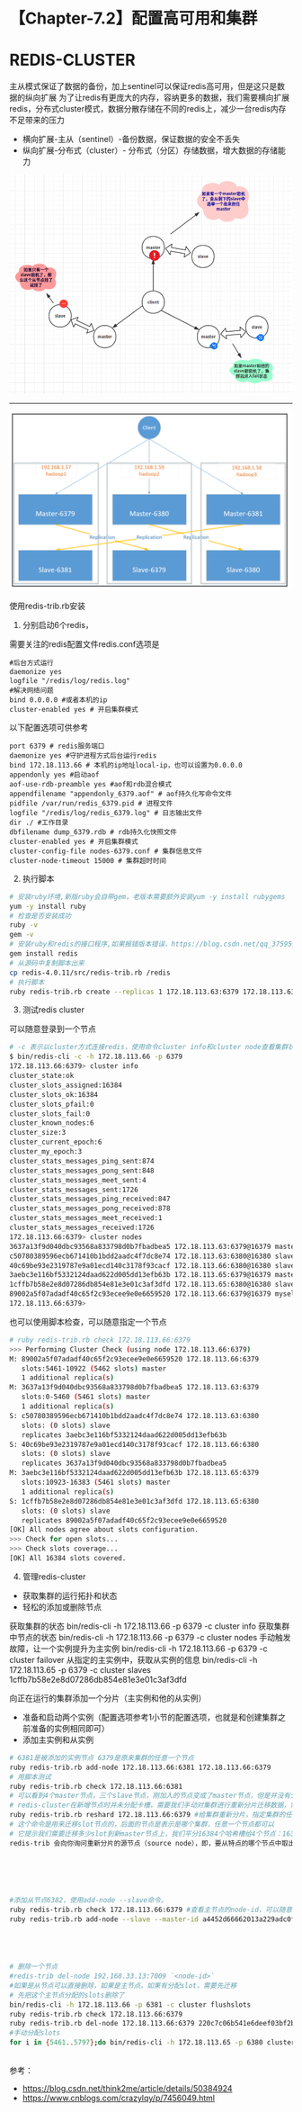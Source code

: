 # 【Chapter-7.2】配置高可用和集群

# REDIS-CLUSTER


主从模式保证了数据的备份，加上sentinel可以保证redis高可用，但是这只是数据的纵向扩展
为了让redis有更庞大的内存，容纳更多的数据，我们需要横向扩展redis，分布式cluster模式，数据分散存储在不同的redis上，减少一台redis内存不足带来的压力

- 横向扩展-主从（sentinel）-备份数据，保证数据的安全不丢失
- 纵向扩展-分布式（cluster）- 分布式（分区）存储数据，增大数据的存储能力

![](/redis/cookbook/img/5589.png)

---

![](/redis/cookbook/img/5588.png)




使用redis-trib.rb安装

1. 分别启动6个redis，

需要关注的redis配置文件redis.conf选项是
```
#后台方式运行
daemonize yes
logfile "/redis/log/redis.log"
#解决网络问题
bind 0.0.0.0 #或者本机的ip
cluster-enabled yes # 开启集群模式
```

以下配置选项可供参考

```
port 6379 # redis服务端口
daemonize yes #守护进程方式后台运行redis
bind 172.18.113.66 # 本机的ip地址local-ip，也可以设置为0.0.0.0
appendonly yes #启动aof
aof-use-rdb-preamble yes #aof和rdb混合模式
appendfilename "appendonly_6379.aof" # aof持久化写命令文件
pidfile /var/run/redis_6379.pid # 进程文件 
logfile "/redis/log/redis_6379.log" # 日志输出文件
dir ./ #工作目录
dbfilename dump_6379.rdb # rdb持久化快照文件
cluster-enabled yes # 开启集群模式
cluster-config-file nodes-6379.conf # 集群信息文件
cluster-node-timeout 15000 # 集群超时时间
```

2. 执行脚本


```bash
# 安装ruby环境,新版ruby会自带gem，老版本需要额外安装yum -y install rubygems
yum -y install ruby
# 检查是否安装成功
ruby -v
gem -v
# 安装ruby和redis的接口程序,如果报错版本错误，https://blog.csdn.net/qq_37595946/article/details/77800147
gem install redis 
# 从源码中复制脚本出来
cp redis-4.0.11/src/redis-trib.rb /redis
# 执行脚本
ruby redis-trib.rb create --replicas 1 172.18.113.63:6379 172.18.113.63:6380 172.18.113.66:6379 172.18.113.66:6380 172.18.113.65:6379 172.18.113.65:6380   

```


3. 测试redis cluster

可以随意登录到一个节点

```bash
# -c 表示以cluster方式连接redis，使用命令cluster info和cluster node查看集群状态
$ bin/redis-cli -c -h 172.18.113.66 -p 6379 
172.18.113.66:6379> cluster info
cluster_state:ok
cluster_slots_assigned:16384
cluster_slots_ok:16384
cluster_slots_pfail:0
cluster_slots_fail:0
cluster_known_nodes:6
cluster_size:3
cluster_current_epoch:6
cluster_my_epoch:3
cluster_stats_messages_ping_sent:874
cluster_stats_messages_pong_sent:848
cluster_stats_messages_meet_sent:4
cluster_stats_messages_sent:1726
cluster_stats_messages_ping_received:847
cluster_stats_messages_pong_received:878
cluster_stats_messages_meet_received:1
cluster_stats_messages_received:1726
172.18.113.66:6379> cluster nodes
3637a13f9d040dbc93568a833798d0b7fbadbea5 172.18.113.63:6379@16379 master - 0 1539239832353 1 connected 0-5460
c50780389596ecb671410b1bdd2aadc4f7dc8e74 172.18.113.63:6380@16380 slave 3aebc3e116bf5332124daad622d005dd13efb63b 0 1539239830351 5 connected
40c69be93e2319787e9a01ecd140c3178f93cacf 172.18.113.66:6380@16380 slave 3637a13f9d040dbc93568a833798d0b7fbadbea5 0 1539239829349 4 connected
3aebc3e116bf5332124daad622d005dd13efb63b 172.18.113.65:6379@16379 master - 0 1539239831352 5 connected 10923-16383
1cffb7b58e2e8d07286db854e81e3e01c3af3dfd 172.18.113.65:6380@16380 slave 89002a5f07adadf40c65f2c93ecee9e0e6659520 0 1539239830000 6 connected
89002a5f07adadf40c65f2c93ecee9e0e6659520 172.18.113.66:6379@16379 myself,master - 0 1539239829000 3 connected 5461-10922
172.18.113.66:6379> 
```



也可以使用脚本检查，可以随意指定一个节点
```bash
# ruby redis-trib.rb check 172.18.113.66:6379
>>> Performing Cluster Check (using node 172.18.113.66:6379)
M: 89002a5f07adadf40c65f2c93ecee9e0e6659520 172.18.113.66:6379
   slots:5461-10922 (5462 slots) master
   1 additional replica(s)
M: 3637a13f9d040dbc93568a833798d0b7fbadbea5 172.18.113.63:6379
   slots:0-5460 (5461 slots) master
   1 additional replica(s)
S: c50780389596ecb671410b1bdd2aadc4f7dc8e74 172.18.113.63:6380
   slots: (0 slots) slave
   replicates 3aebc3e116bf5332124daad622d005dd13efb63b
S: 40c69be93e2319787e9a01ecd140c3178f93cacf 172.18.113.66:6380
   slots: (0 slots) slave
   replicates 3637a13f9d040dbc93568a833798d0b7fbadbea5
M: 3aebc3e116bf5332124daad622d005dd13efb63b 172.18.113.65:6379
   slots:10923-16383 (5461 slots) master
   1 additional replica(s)
S: 1cffb7b58e2e8d07286db854e81e3e01c3af3dfd 172.18.113.65:6380
   slots: (0 slots) slave
   replicates 89002a5f07adadf40c65f2c93ecee9e0e6659520
[OK] All nodes agree about slots configuration.
>>> Check for open slots...
>>> Check slots coverage...
[OK] All 16384 slots covered.
```



4. 管理redis-cluster

 - 获取集群的运行拓扑和状态
 - 轻松的添加或删除节点



获取集群的状态
bin/redis-cli -h 172.18.113.66 -p 6379 -c cluster info
获取集群中节点的状态
bin/redis-cli -h 172.18.113.66 -p 6379 -c cluster nodes
手动触发故障，让一个实例提升为主实例
bin/redis-cli -h 172.18.113.66 -p 6379 -c cluster failover
从指定的主实例中，获取从实例的信息
bin/redis-cli -h 172.18.113.65 -p 6379 -c cluster slaves 1cffb7b58e2e8d07286db854e81e3e01c3af3dfd



向正在运行的集群添加一个分片（主实例和他的从实例）
  - 准备和启动两个实例（配置选项参考1小节的配置选项，也就是和创建集群之前准备的实例相同即可）
  - 添加主实例和从实例








  ```bash
  # 6381是被添加的实例节点 6379是原来集群的任意一个节点
  ruby redis-trib.rb add-node 172.18.113.66:6381 172.18.113.66:6379
  # 用脚本测试
  ruby redis-trib.rb check 172.18.113.66:6381
  # 可以看到4个master节点，三个slave节点，刚加入的节点变成了master节点，但是并没有分配哈希卡槽（0 slots）
  # redis-cluster在新增节点时并未分配卡槽，需要我们手动对集群进行重新分片迁移数据，需要重新分片命令 reshard
  ruby redis-trib.rb reshard 172.18.113.66:6379 #给集群重新分片，指定集群的任意一个节点都可以
  # 这个命令是用来迁移slot节点的，后面的节点是表示是哪个集群，任意一个节点都可以
  # 它提示我们需要迁移多少slot到新master节点上，我们平分16384个哈希槽给4个节点：16384/4 = 4096，我们需要移动4096个槽点到新master上
  redis-trib 会向你询问重新分片的源节点（source node），即，要从特点的哪个节点中取出 4096 个哈希槽，还是从全部节点提取4096个哈希槽， 并将这些槽移动到新master节点上面。





  #添加从节点6382，使用add-node --slave命令。
  ruby redis-trib.rb check 172.18.113.66:6379 #查看主节点的node-id，可以随意指定集群中任意一个节点
  ruby redis-trib.rb add-node --slave --master-id a4452d66662013a229adc0fdbdfa890fd0017471 172.18.113.66:6382 172.18.113.66:6379




  # 删除一个节点
  #redis-trib del-node 192.168.33.13:7009 `<node-id>`
  #如果是从节点可以直接删除，如果是主节点，如果有分配slot，需要先迁移
  # 先把这个主节点分配的slots删除了
  bin/redis-cli -h 172.18.113.66 -p 6381 -c cluster flushslots      
  ruby redis-trib.rb check 172.18.113.66:6379
  ruby redis-trib.rb del-node 172.18.113.66:6379 220c7c06b541e6deef03bf2be3d88dedfe5e9afa
  #手动分配slots 
  for i in {5461..5797};do bin/redis-cli -h 172.18.113.65 -p 6380 cluster addslots $i;done



  ```

参考：
- https://blog.csdn.net/think2me/article/details/50384924
- https://www.cnblogs.com/crazylqy/p/7456049.html















